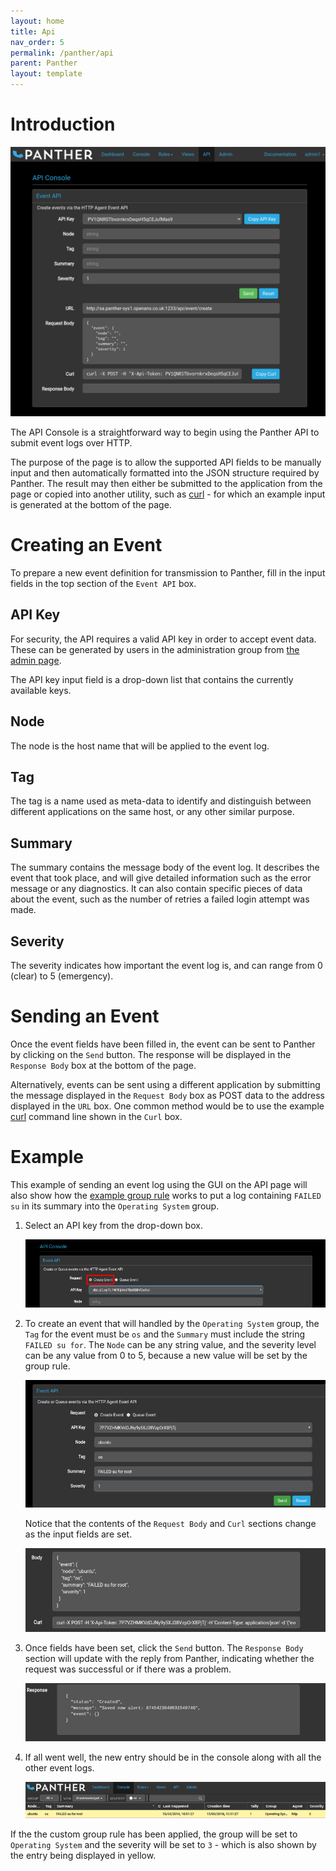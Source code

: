 ```yaml
---
layout: home
title: Api
nav_order: 5
permalink: /panther/api
parent: Panther
layout: template
---
```


# Introduction

![Panther API screen](media/panther-api.png)

The API Console is a straightforward way to begin using the Panther
API to submit event logs over HTTP.

The purpose of the page is to allow the supported API fields to be
manually input and then automatically formatted into the JSON
structure required by Panther. The result may then either be submitted
to the application from the page or copied into another utility, such
as [curl](https://curl.haxx.se/) - for which an example input is
generated at the bottom of the page.

# Creating an Event

To prepare a new event definition for transmission to Panther, fill in
the input fields in the top section of the `Event API` box.

## API Key

For security, the API requires a valid API key in order to accept
event data. These can be generated by users in the administration
group from [the admin page](../admin#api-keys).

The API key input field is a drop-down list that contains the
currently available keys.

## Node

The node is the host name that will be applied to the event log.

## Tag

The tag is a name used as meta-data to identify and distinguish
between different applications on the same host, or any other similar
purpose.

## Summary

The summary contains the message body of the event log. It describes
the event that took place, and will give detailed information such as
the error message or any diagnostics. It can also contain specific
pieces of data about the event, such as the number of retries a failed
login attempt was made.

## Severity

The severity indicates how important the event log is, and can range
from 0 (clear) to 5 (emergency).

# Sending an Event

Once the event fields have been filled in, the event can be sent to
Panther by clicking on the `Send` button. The response will be
displayed in the `Response Body` box at the bottom of the page.

Alternatively, events can be sent using a different application by
submitting the message displayed in the `Request Body` box as POST
data to the address displayed in the `URL` box. One common method
would be to use the example [curl](https://curl.haxx.se/) command line
shown in the `Curl` box.


# Example

This example of sending an event log using the GUI on the API page
will also show how the [example group rule](../rules#group-rulse)
works to put a log containing `FAILED su` in its summary into the
`Operating System` group.

1. Select an API key from the drop-down box.
   
    ![API key selection](./media/apistep1.png)

2. To create an event that will handled by the `Operating System`
group, the `Tag` for the event must be `os` and the `Summary` must
include the string `FAILED su for`. The `Node` can be any string
value, and the severity level can be any value from 0 to 5, because a
new value will be set by the group rule.

    ![](./media/apistep2.png)

    Notice that the contents of the `Request Body` and `Curl` sections change as the input fields are set.

    ![](./media/apistep3.png)

3. Once fields have been set, click the `Send` button. The `Response
Body` section will update with the reply from Panther, indicating
whether the request was successful or if there was a problem.

    ![](./media/apistep4.png)

4. If all went well, the new entry should be in the console along with
all the other event logs.

    ![](./media/apistep5.png)

If the the custom group rule has been applied, the group will be set
to `Operating System` and the severity will be set to `3` - which is
also shown by the entry being displayed in yellow.

